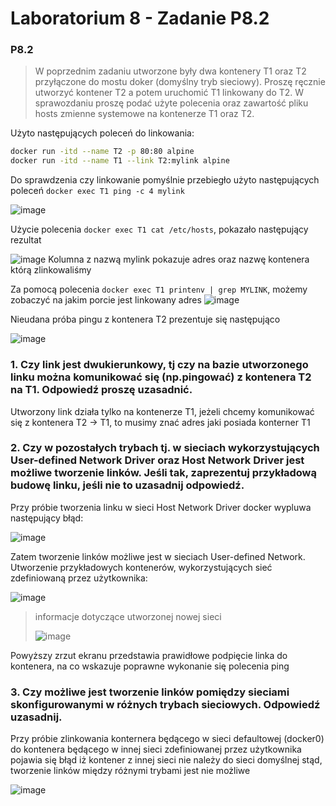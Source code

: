 # Laboratorium 8 - Zadanie P8.2

### P8.2
>
>  W poprzednim zadaniu utworzone były dwa kontenery T1 oraz T2 przyłączone do mostu doker (domyślny tryb sieciowy). Proszę ręcznie utworzyć kontener T2 a potem uruchomić T1 linkowany do T2. W sprawozdaniu proszę podać użyte polecenia oraz zawartość pliku hosts  zmienne systemowe na kontenerze T1 oraz T2.

Użyto następujących poleceń do linkowania:
```bash
docker run -itd --name T2 -p 80:80 alpine
docker run -itd --name T1 --link T2:mylink alpine
```
Do sprawdzenia czy linkowanie pomyślnie przebiegło użyto następujących poleceń
`docker exec T1 ping -c 4 mylink`

![image](https://user-images.githubusercontent.com/47278535/168481548-efad0d66-5829-43a3-b92a-afe5a8d76284.png)

Użycie polecenia `docker exec T1 cat /etc/hosts`, pokazało następujący rezultat

![image](https://user-images.githubusercontent.com/47278535/168481588-2c6d669e-191b-49a3-b65e-27f369de2f2b.png)
Kolumna z nazwą mylink pokazuje adres oraz nazwę kontenera którą zlinkowaliśmy

Za pomocą polecenia `docker exec T1 printenv | grep MYLINK`, możemy zobaczyć na jakim porcie jest linkowany adres 
![image](https://user-images.githubusercontent.com/47278535/168481633-822eb0d0-12af-4b2a-b301-aa1b5b3a94c8.png)

Nieudana próba pingu z kontenera T2 prezentuje się następująco

![image](https://user-images.githubusercontent.com/47278535/168481700-0c2c3d82-de4a-4a6d-b474-e6dc1de25543.png)


### 1. Czy link jest dwukierunkowy, tj czy na bazie utworzonego linku można komunikować się (np.pingować) z kontenera T2 na T1. Odpowiedź proszę uzasadnić.

Utworzony link działa tylko na kontenerze T1, jeżeli chcemy komunikować się z kontenera T2 -> T1, to musimy znać adres jaki posiada konterner T1

### 2. Czy w pozostałych trybach tj. w sieciach wykorzystujących User-defined Network Driver oraz Host Network Driver jest możliwe tworzenie linków. Jeśli tak, zaprezentuj przykładową budowę linku, jeśli nie to uzasadnij odpowiedź.

Przy próbie tworzenia linku w sieci Host Network Driver docker wypluwa następujący błąd:

![image](https://user-images.githubusercontent.com/47278535/168479699-1d8835a8-5356-4b29-8d52-466e54028ad0.png)

Zatem tworzenie linków możliwe jest w sieciach User-defined Network.
Utworzenie przykładowych kontenerów, wykorzystujących sieć zdefiniowaną przez użytkownika:

![image](https://user-images.githubusercontent.com/47278535/168479658-774cab78-36f4-443e-b962-7475fdec7f95.png)

> informacje dotyczące utworzonej nowej sieci
> 
>![image](https://user-images.githubusercontent.com/47278535/168479860-7886d59e-9624-4f51-8c10-62066a546796.png)

Powyższy zrzut ekranu przedstawia prawidłowe podpięcie linka do kontenera, na co wskazuje poprawne wykonanie się polecenia ping

### 3. Czy możliwe jest tworzenie linków pomiędzy sieciami skonfigurowanymi w różnych trybach sieciowych. Odpowiedź uzasadnij.
Przy próbie zlinkowania konternera będącego w sieci defaultowej (docker0) do kontenera będącego w innej sieci zdefiniowanej przez użytkownika pojawia się błąd iż kontener z innej sieci nie należy do sieci domyślnej stąd, tworzenie linków między różnymi trybami jest nie możliwe

![image](https://user-images.githubusercontent.com/47278535/168481270-82b6f217-22ef-4006-8a27-9af8c325dbcc.png)

